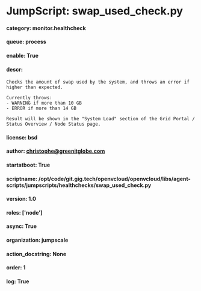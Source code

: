
# JumpScript: swap_used_check.py
        
#### category: monitor.healthcheck
#### queue: process
#### enable: True
#### descr: 
```
Checks the amount of swap used by the system, and throws an error if higher than expected.

Currently throws:
- WARNING if more than 10 GB
- ERROR if more than 14 GB

Result will be shown in the "System Load" section of the Grid Portal / Status Overview / Node Status page.

```
#### license: bsd
#### author: christophe@greenitglobe.com
#### startatboot: True
#### scriptname: /opt/code/git.gig.tech/openvcloud/openvcloud/libs/agent-scripts/jumpscripts/healthchecks/swap_used_check.py
#### version: 1.0
#### roles: ['node']
#### async: True
#### organization: jumpscale
#### action_docstring: None
#### order: 1
#### log: True
